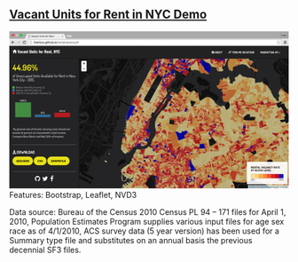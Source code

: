 ## [Vacant Units for Rent in NYC Demo](http://livenlulu.github.io/rentalvacancy/)

<kbd><a href="http://livenlulu.github.io/rentalvacancy/"><img src="data/vacantunits.png" style="max-width:100%; width: 600px;"/></a>
</kbd>
<br>
Features: Bootstrap, Leaflet, NVD3

Data source: Bureau of the Census 2010 Census PL 94 – 171 files for April 1, 2010, Population Estimates Program supplies various input files for age sex race as of 4/1/2010, ACS survey data (5 year version) has been used for a Summary type file and substitutes on an annual basis the previous decennial SF3 files.